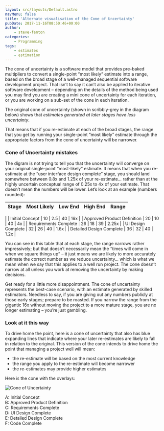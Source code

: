 ```yaml
---
layout: src/layouts/Default.astro
navMenu: false
title: 'Alternate visualisation of the Cone of Uncertainty'
pubDate: 2017-11-16T08:50:46+00:00
author:
    - steve-fenton
categories:
    - Programming
tags:
    - estimates
    - estimation
---
```


The cone of uncertainty is a software model that provides pre-baked multipliers to convert a single-point “most likely” estimate into a range, based on the broad stage of a well-managed sequential software development project. That isn’t to say it can’t also be applied to iterative software development – depending on the details of the method being used you may find you are creating a mini cone of uncertainty for each iteration, or you are working on a sub-set of the cone in each iteration.

The original cone of uncertainty (shown in scribbly-grey in the diagram below) shows that *estimates generated at later stages have less uncertainty*.

That means that if you re-estimate at each of the broad stages, the range that you get by running your single-point “most likely” estimate through the appropriate factors from the cone of uncertainty will be narrower.

### Cone of Uncertainty mistakes

The digram is not trying to tell you that the uncertainty will converge on your original single-point “most-likely” estimate. It means that when you re-estimate at the “user interface design complete” stage, you should land somewhere between 0.8x and 1.25x of your re-estimate… rather than at the highly uncertain conceptual range of 0.25x to 4x of your estimate. That doesn’t mean the numbers will be lower. Let’s look at an example (numbers rounded):

| Stage | Most Likely | Low End | High End | Range |
|---|---|---|---|---|
|
| Initial Concept | 10 | 2.5 | 40 | 16x |
| Approved Product Definition | 20 | 10 | 40 | 4x |
| Requirements Complete | 26 | 18 | 39 | 2.25x |
| UI Design Complete | 32 | 26 | 40 | 1.6x |
| Detailed Design Complete | 36 | 32 | 40 | 1.2x |

You can see in this table that at each stage, the range narrows rather impressively; but that doesn’t necessarily mean the “times will come in when we square things up” – it just means we are likely to more accurately estimate the correct number as we reduce uncertainty… which is what we mean when we say that this applies to a well run project. The cone doesn’t narrow at all unless you work at removing the uncertainty by making decisions.

Get ready for a little more disappointment. The cone of uncertainty represents the best-case scenario, with an estimate generated by skilled estimators. Needless to say, if you are giving out any numbers publicly at those early stages; prepare to be roasted. If you narrow the range from the gigantic 16x without moving the project to a more mature stage, you are no longer estimating – you’re just gambling.

### Look at it this way

To drive home the point, here is a cone of uncertainty that also has blue expanding lines that indicate where your later re-estimates are likely to fall in relation to the original. This version of the cone intends to drive home the point that managing a project well will mean:

- the re-estimate will be based on the most current knowledge
- the range you apply to the re-estimate will become narrower
- the re-estimates may provide higher estimates

Here is the cone with the overlays:

![Cone of Uncertainty](https://www.stevefenton.co.uk/wp-content/uploads/2017/11/cone-of-uncertainty.jpg)

A: Initial Concept  
B: Approved Product Definition  
C: Requirements Complete  
D: UI Design Complete  
E: Detailed Design Complete  
F: Code Complete